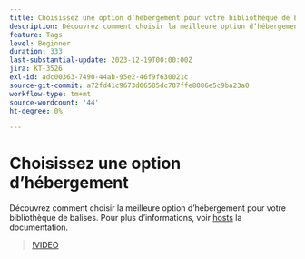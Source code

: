 ```yaml
---
title: Choisissez une option d’hébergement pour votre bibliothèque de balises.
description: Découvrez comment choisir la meilleure option d’hébergement pour votre bibliothèque de balises.
feature: Tags
level: Beginner
duration: 333
last-substantial-update: 2023-12-19T00:00:00Z
jira: KT-3526
exl-id: adc00363-7490-44ab-95e2-46f9f630021c
source-git-commit: a72fd41c9673d06585dc787ffe8086e5c9ba23a0
workflow-type: tm+mt
source-wordcount: '44'
ht-degree: 0%

---
```


# Choisissez une option d’hébergement

Découvrez comment choisir la meilleure option d’hébergement pour votre bibliothèque de balises. Pour plus d’informations, voir [hosts](https://experienceleague.adobe.com/docs/experience-platform/tags/publish/hosts/hosts-overview.html) la documentation.

>[!VIDEO](https://video.tv.adobe.com/v/28728/?learn=on)
